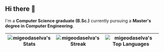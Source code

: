 ## Hi there 👋

I'm a **Computer Science graduate (B.Sc.)** currently pursuing a **Master's degree in Computer Engineering**.

| ![migeodaselva's Stats](https://github-readme-stats.vercel.app/api?username=migeodaselva&theme=dark&show_icons=true&hide_border=true&count_private=true) | ![migeodaselva's Streak](https://github-readme-streak-stats.herokuapp.com/?user=migeodaselva&theme=dark&hide_border=true) | ![migeodaselva's Top Languages](https://github-readme-stats.vercel.app/api/top-langs/?username=migeodaselva&theme=dark&show_icons=true&hide_border=true&layout=compact) |
|---|---|---|


<!--
**migeodaselva/migeodaselva** is a ✨ _special_ ✨ repository because its `README.md` (this file) appears on your GitHub profile.

Here are some ideas to get you started:

- 🔭 I’m currently working on ...
- 🌱 I’m currently learning ...
- 👯 I’m looking to collaborate on ...
- 🤔 I’m looking for help with ...
- 💬 Ask me about ...
- 📫 How to reach me: ...
- 😄 Pronouns: ...
- ⚡ Fun fact: ...
-->
<!-- ### _See you in hell_ 🔥-->
